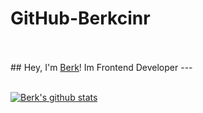 # GitHub-Berkcinr


<br/>
<br/>
## Hey, I'm <a href="https://berkcinr.me" target="_blank">Berk</a>! Im Frontend Developer
---
<br/>
<br/>

[![Berk's github stats](https://github-readme-stats.vercel.app/api?username=Berkcinr&include_all_commits=true&count_private=true&show_icons=true&line_height=20&title_color=FFFFFF&icon_color=FFFFFF&text_color=FFFFFF&bg_color=0D1117)](https://github.com/Berkcinr/github-readme-stats)
